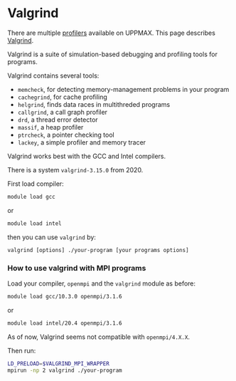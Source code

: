 # Valgrind

There are multiple [profilers](profilers.md)
available on UPPMAX.
This page describes [Valgrind](valgrind.md).

Valgrind is a suite of simulation-based debugging and profiling tools for programs.

Valgrind contains several tools:

- `memcheck`, for detecting memory-management problems in your program
- `cachegrind`, for cache profiling
- `helgrind`, finds data races in multithreded programs
- `callgrind`, a call graph profiler
- `drd`, a thread error detector
- `massif`, a heap profiler
- `ptrcheck`, a pointer checking tool
- `lackey`, a simple profiler and memory tracer

Valgrind works best with the GCC and Intel compilers. 

There is a system `valgrind-3.15.0` from 2020.

First load compiler:

```bash
module load gcc
```

or

```bash
module load intel
```

then you can use `valgrind` by:

```text
valgrind [options] ./your-program [your programs options]
```

### How to use valgrind with MPI programs

Load your compiler, `openmpi` and the `valgrind` module as before:

```bash
module load gcc/10.3.0 openmpi/3.1.6
```

or

```bash
module load intel/20.4 openmpi/3.1.6
```

As of now, Valgrind seems not compatible with `openmpi/4.X.X`.

Then run:

```bash
LD_PRELOAD=$VALGRIND_MPI_WRAPPER
mpirun -np 2 valgrind ./your-program
```
